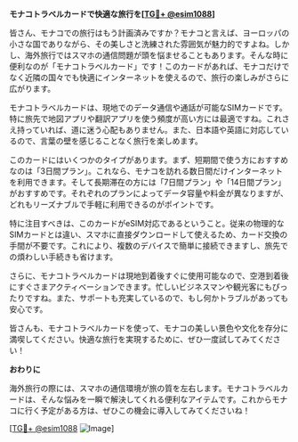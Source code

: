 **モナコトラベルカードで快適な旅行を[[TG💪+ @esim1088](https://t.me/s/esim1088)]**

皆さん、モナコでの旅行はもう計画済みですか？モナコと言えば、ヨーロッパの小さな国でありながら、その美しさと洗練された雰囲気が魅力的ですよね。しかし、海外旅行ではスマホの通信問題が頭を悩ませることもあります。そんな時に便利なのが「モナコトラベルカード」です！このカードがあれば、モナコだけでなく近隣の国々でも快適にインターネットを使えるので、旅行の楽しみがさらに広がります。

モナコトラベルカードは、現地でのデータ通信や通話が可能なSIMカードです。特に旅先で地図アプリや翻訳アプリを使う頻度が高い方には最適ですね。これさえ持っていれば、道に迷う心配もありません。また、日本語や英語に対応しているので、言葉の壁を感じることなく旅行を楽しめます。

このカードにはいくつかのタイプがあります。まず、短期間で使う方におすすめなのは「3日間プラン」。これなら、モナコを訪れる数日間だけインターネットを利用できます。そして長期滞在の方には「7日間プラン」や「14日間プラン」がおすすめです。それぞれのプランによってデータ容量や料金が異なりますが、どれもリーズナブルで手軽に利用できるのがポイントです。

特に注目すべきは、このカードがeSIM対応であるということ。従来の物理的なSIMカードとは違い、スマホに直接ダウンロードして使えるため、カード交換の手間が不要です。これにより、複数のデバイスで簡単に接続できますし、旅先での煩わしい手続きも省けます。

さらに、モナコトラベルカードは現地到着後すぐに使用可能なので、空港到着後にすぐさまアクティベーションできます。忙しいビジネスマンや観光客にもぴったりですね。また、サポートも充実しているので、もし何かトラブルがあっても安心です。

皆さんも、モナコトラベルカードを使って、モナコの美しい景色や文化を存分に満喫してください。快適な旅行を実現するために、ぜひ一度試してみてください！

**おわりに**

海外旅行の際には、スマホの通信環境が旅の質を左右します。モナコトラベルカードは、そんな悩みを一瞬で解決してくれる便利なアイテムです。これからモナコに行く予定がある方は、ぜひこの機会に導入してみてくださいね！

[[TG💪+ @esim1088](https://t.me/s/esim1088) ![Image](https://i.postimg.cc/Y0z9fWf4/image.png)]